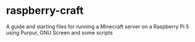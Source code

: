 # raspberry-craft
A guide and starting files for running a Minecraft server on a Raspberry Pi 5 using Purpur, GNU Screen and some scripts
